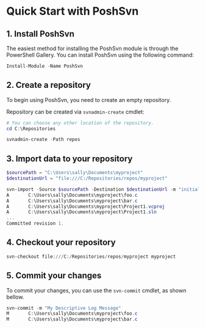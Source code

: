 # Quick Start with PoshSvn

## 1. Install PoshSvn

The easiest method for installing the PoshSvn module is through
the PowerShell Gallery. You can install PoshSvn using the following command:

```powershell
Install-Module -Name PoshSvn
```

## 2. Create a repository

To begin using PoshSvn, you need to create an empty repository.

Repository can be created via `svnadmin-create` cmdlet:

```powershell
# You can choose any other location of the repository.
cd C:\Repositories

svnadmin-create -Path repos
```

## 3. Import data to your repository

```powershell
$sourcePath = "C:\Users\sally\Documents\myproject"
$destinationUrl = "file:///C:/Repositories/repos/myproject"

svn-import -Source $sourcePath -Destination $destinationUrl -m "initial import"
A       C:\Users\sally\Documents\myproject\foo.c
A       C:\Users\sally\Documents\myproject\bar.c
A       C:\Users\sally\Documents\myproject\Project1.vcproj
A       C:\Users\sally\Documents\myproject\Project1.sln
...
Committed revision 1.
```

## 4. Checkout your repository

```powershell
svn-checkout file:///C:/Repositories/repos/myproject myproject
```

## 5. Commit your changes

To commit your changes, you can use the `svn-commit` cmdlet, as shown bellow.

```powershell
svn-commit -m "My Descriptive Log Message"
M       C:\Users\sally\Documents\myproject\foo.c
M       C:\Users\sally\Documents\myproject\bar.c
```
